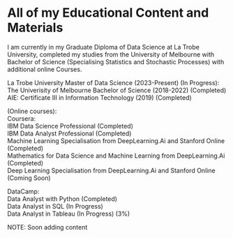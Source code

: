# All of my Educational Content and Materials
I am currently in my Graduate Diploma of Data Science at La Trobe University, completed my studies from the University of Melbourne with Bachelor of Science (Specialising Statistics and Stochastic Processes) with additional online Courses. <br/>

La Trobe University Master of Data Science (2023-Present)  (In Progress): <br/>
The Univerisity of Melbourne Bachelor of Science (2018-2022) (Completed)<br/>
AIE: Certificate III in Information Technology (2019) (Completed) <br/>

(Online courses): <br/>
Coursera: <br/>
IBM Data Science Professional (Completed) <br/>
IBM Data Analyst Professional (Completed) <br/>
Machine Learning Specialisation from DeepLearning.Ai and Stanford Online (Completed) <br/>
Mathematics for Data Science and Machine Learning from DeepLearning.Ai (Completed) <br/>
Deep Learning Specialisation from DeepLearning.Ai and Stanford Online (Coming Soon) <br/>

DataCamp: <br/>
Data Analyst with Python (Completed) <br/>
Data Analyst in SQL (In Progress) <br/>
Data Analyst in Tableau (In Progress) (3%) <br/>


NOTE: Soon adding content <br/>




